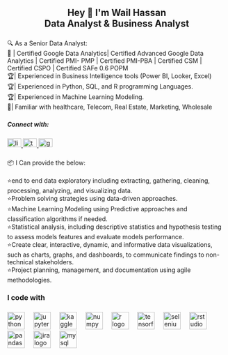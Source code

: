 <h2 align="center">Hey 👋 I'm Wail Hassan<br>      Data Analyst & Business Analyst</h2>

###

<p align="left">🔍 As a Senior Data Analyst: <br>📜 | Certified Google Data Analytics| Certified Advanced Google Data Analytics | Certified PMI- PMP | Certified PMI-PBA | Certified CSM | Certified CSPO | Certified SAFe 0.6 POPM <br>🏆| Experienced in Business Intelligence tools (Power BI, Looker, Excel)<br> 🏆| Experienced in Python, SQL, and R programming Languages. <br>🏆| Experienced in Machine Learning Modeling. <br>🤝| Familiar with healthcare, Telecom, Real Estate, Marketing, Wholesale</p>

###

<h5 align="left">Connect with:</h5>

###

<div align="left">
  <a href="https://www.linkedin.com/in/wail-bein/" target="_blank">
    <img src="https://raw.githubusercontent.com/maurodesouza/profile-readme-generator/master/src/assets/icons/social/linkedin/default.svg" width="32" height="20" alt="linkedin logo"  />
  </a>
  <a href="https://twitter.com/WailHassan17" target="_blank">
    <img src="https://raw.githubusercontent.com/maurodesouza/profile-readme-generator/master/src/assets/icons/social/twitter/default.svg" width="32" height="20" alt="twitter logo"  />
  </a>
  <a href="wailbein@gmail.com" target="_blank">
    <img src="https://raw.githubusercontent.com/maurodesouza/profile-readme-generator/master/src/assets/icons/social/gmail/default.svg" width="32" height="20" alt="gmail logo"  />
  </a>
</div>

###

<p align="left">📦 I Can provide the below: <br><br>⭐️end to end data exploratory including extracting, gathering, cleaning, processing, analyzing, and visualizing data. <br>⭐️Problem solving strategies using data-driven approaches. <br>⭐️Machine Learning Modeling using Predictive approaches and classification algorithms if needed. <br> ⭐️Statistical analysis, including descriptive statistics and hypothesis testing to assess models features and evaluate models performance.<br> ⭐️Create clear, interactive, dynamic, and informative data visualizations, such as charts, graphs, and dashboards, to communicate findings to non-technical stakeholders. <br>⭐️Project planning, management, and documentation using agile methodologies.</p>

###

<h3 align="left">I code with</h3>

###

<div align="left">
  <img src="https://cdn.jsdelivr.net/gh/devicons/devicon/icons/python/python-original.svg" height="40" alt="python logo"  />
  <img width="12" />
  <img src="https://cdn.jsdelivr.net/gh/devicons/devicon/icons/jupyter/jupyter-original.svg" height="40" alt="jupyter logo"  />
  <img width="12" />
  <img src="https://cdn.simpleicons.org/kaggle/20BEFF" height="40" alt="kaggle logo"  />
  <img width="12" />
  <img src="https://cdn.simpleicons.org/numpy/013243" height="40" alt="numpy logo"  />
  <img width="12" />
  <img src="https://cdn.jsdelivr.net/gh/devicons/devicon/icons/r/r-original.svg" height="40" alt="r logo"  />
  <img width="12" />
  <img src="https://cdn.jsdelivr.net/gh/devicons/devicon/icons/tensorflow/tensorflow-original.svg" height="40" alt="tensorflow logo"  />
  <img width="12" />
  <img src="https://cdn.simpleicons.org/selenium/43B02A" height="40" alt="selenium logo"  />
  <img width="12" />
  <img src="https://cdn.simpleicons.org/rstudio/75AADB" height="40" alt="rstudio logo"  />
  <img width="12" />
  <img src="https://cdn.jsdelivr.net/gh/devicons/devicon/icons/pandas/pandas-original.svg" height="40" alt="pandas logo"  />
  <img width="12" />
  <img src="https://cdn.simpleicons.org/jira/0052CC" height="40" alt="jira logo"  />
  <img width="12" />
  <img src="https://cdn.simpleicons.org/mysql/4479A1" height="40" alt="mysql logo"  />
</div>

###

<div align="left">
</div>

###

<p align="left"></p>

###

<div align="center">
</div>

###
